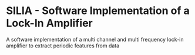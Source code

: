 # SILIA - Software Implementation of a Lock-In Amplifier

A software implementation of a multi channel and multi frequency lock-in amplifier to extract periodic features from data
